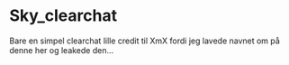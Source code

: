 # Sky_clearchat
Bare en simpel clearchat
lille credit til XmX fordi jeg lavede navnet om på denne her og leakede den...
